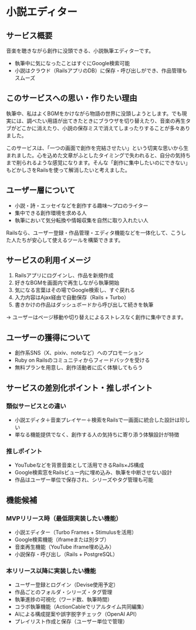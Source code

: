 # 小説エディター

## サービス概要
音楽を聴きながら創作に没頭できる、小説執筆エディターです。

- 執筆中に気になったことはすぐにGoogle検索可能
- 小説はクラウド（RailsアプリのDB）に保存・呼び出しができ、作品管理もスムーズ

## このサービスへの思い・作りたい理由
執筆中、私はよくBGMをかけながら物語の世界に没頭しようとします。でも現実には、調べたい用語が出てきたときにブラウザを切り替えたり、音楽の再生タブがどこかに消えたり、小説の保存ミスで消えてしまったりすることが多々ありました。

このサービスは、「一つの画面で創作を完結させたい」という切実な思いから生まれました。心を込めた文章がふとしたタイミングで失われると、自分の気持ちまで削られるような感覚になります。そんな「創作に集中したいのにできない」もどかしさをRailsを使って解消したいと考えました。

## ユーザー層について
- 小説・詩・エッセイなどを創作する趣味〜プロのライター
- 集中できる創作環境を求める人
- 執筆において気分転換や情報収集を自然に取り入れたい人

Railsなら、ユーザー登録・作品管理・エディタ機能などを一体化して、こうした人たちが安心して使えるツールを構築できます。

## サービスの利用イメージ
1. Railsアプリにログインし、作品を新規作成
2. 好きなBGMを画面内で再生しながら執筆開始
3. 気になる言葉はその場でGoogle検索し、すぐ戻れる
4. 入力内容はAjax経由で自動保存（Rails + Turbo）
5. 書きかけの作品はダッシュボードから呼び出して続きを執筆

→ ユーザーはページ移動や切り替えによるストレスなく創作に集中できます。

## ユーザーの獲得について
- 創作系SNS（X、pixiv、noteなど）へのプロモーション
- Ruby on Railsのコミュニティからフィードバックを受ける
- 無料プランを用意し、創作活動者に広く体験してもらう

## サービスの差別化ポイント・推しポイント
### 類似サービスとの違い
- 小説エディタ＋音楽プレイヤー＋検索をRailsで一画面に統合した設計は珍しい
- 単なる機能提供でなく、創作する人の気持ちに寄り添う体験設計が特徴

### 推しポイント
- YouTubeなどを背景音楽として活用できるRails×JS構成
- Google検索窓をRailsビュー内に埋め込み、執筆を中断させない設計
- 作品はユーザー単位で保存され、シリーズやタグ管理も可能

## 機能候補
### MVPリリース時（最低限実装したい機能）
- 小説エディター（Turbo Frames + Stimulusを活用）
- Google検索機能（iframeまたは別タブ）
- 音楽再生機能（YouTube iframe埋め込み）
- 小説保存・呼び出し（Rails + PostgreSQL）

### 本リリース以降に実装したい機能
- ユーザー登録とログイン（Devise使用予定）
- 作品ごとのフォルダ・シリーズ・タグ管理
- 執筆進捗の可視化（ワード数、執筆時間）
- コラボ執筆機能（ActionCableでリアルタイム共同編集）
- AIによる構成提案や誤字脱字チェック（OpenAI API）
- プレイリスト作成と保存（ユーザー単位で管理）
